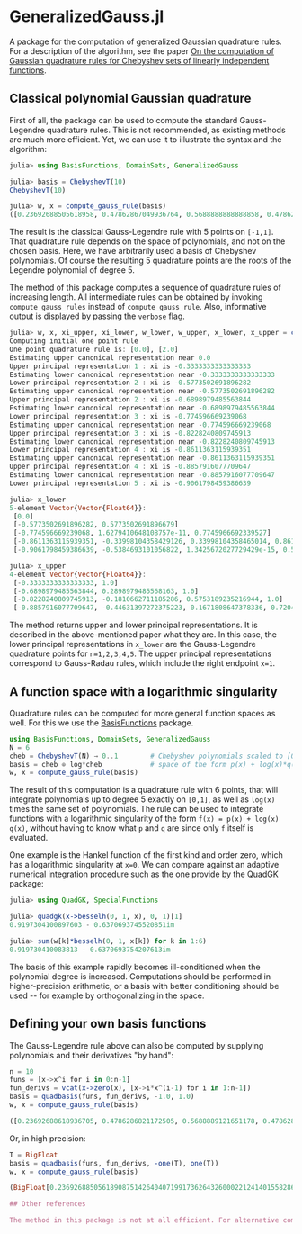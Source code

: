 # GeneralizedGauss.jl

A package for the computation of generalized Gaussian quadrature rules. For a description of the algorithm, see the paper [On the computation of Gaussian quadrature rules for Chebyshev sets of linearly independent functions](https://arxiv.org/abs/1710.11244).

## Classical polynomial Gaussian quadrature

First of all, the package can be used to compute the standard Gauss-Legendre quadrature rules. This is not recommended, as existing methods are much more efficient. Yet, we can use it to illustrate the syntax and the algorithm:
```julia
julia> using BasisFunctions, DomainSets, GeneralizedGauss

julia> basis = ChebyshevT(10)
ChebyshevT(10)

julia> w, x = compute_gauss_rule(basis)
([0.23692688505618958, 0.47862867049936764, 0.5688888888888858, 0.4786286704993679, 0.23692688505618886], [-0.9061798459386639, -0.5384693101056822, 1.3425672027729429e-15, 0.538469310105682, 0.9061798459386639])
```
The result is the classical Gauss-Legendre rule with 5 points on `[-1,1]`. That quadrature rule depends on the space of polynomials, and not on the chosen basis. Here, we have arbitrarily used a basis of Chebyshev polynomials. Of course the resulting 5 quadrature points are the roots of the Legendre polynomial of degree 5.

The method of this package computes a sequence of quadrature rules of increasing length. All intermediate rules can be obtained by invoking `compute_gauss_rules` instead of `compute_gauss_rule`. Also, informative output is displayed by passing the `verbose` flag.

```julia
julia> w, x, xi_upper, xi_lower, w_lower, w_upper, x_lower, x_upper = compute_gauss_rules(basis, verbose=true);
Computing initial one point rule
One point quadrature rule is: [0.0], [2.0]
Estimating upper canonical representation near 0.0
Upper principal representation 1 : xi is -0.3333333333333333
Estimating lower canonical representation near -0.3333333333333333
Lower principal representation 2 : xi is -0.5773502691896282
Estimating upper canonical representation near -0.5773502691896282
Upper principal representation 2 : xi is -0.6898979485563844
Estimating lower canonical representation near -0.6898979485563844
Lower principal representation 3 : xi is -0.774596669239068
Estimating upper canonical representation near -0.774596669239068
Upper principal representation 3 : xi is -0.8228240809745913
Estimating lower canonical representation near -0.8228240809745913
Lower principal representation 4 : xi is -0.8611363115939351
Estimating upper canonical representation near -0.8611363115939351
Upper principal representation 4 : xi is -0.8857916077709647
Estimating lower canonical representation near -0.8857916077709647
Lower principal representation 5 : xi is -0.9061798459386639

julia> x_lower
5-element Vector{Vector{Float64}}:
 [0.0]
 [-0.5773502691896282, 0.5773502691896679]
 [-0.774596669239068, 1.6279410648108757e-11, 0.7745966692339527]
 [-0.8611363115939351, -0.33998104358429126, 0.33998104358465014, 0.8611363115940404]
 [-0.9061798459386639, -0.5384693101056822, 1.3425672027729429e-15, 0.538469310105682, 0.9061798459386639]

julia> x_upper
4-element Vector{Vector{Float64}}:
 [-0.3333333333333333, 1.0]
 [-0.6898979485563844, 0.2898979485568163, 1.0]
 [-0.8228240809745913, -0.1810662711185286, 0.5753189235216944, 1.0]
 [-0.8857916077709647, -0.44631397272375223, 0.1671808647378336, 0.720480271312439, 1.0]
```
The method returns upper and lower principal representations. It is described in the above-mentioned paper what they are. In this case, the lower principal representations in `x_lower` are the Gauss-Legendre quadrature points for `n=1,2,3,4,5`. The upper principal representations correspond to Gauss-Radau rules, which include the right endpoint `x=1`.

## A function space with a logarithmic singularity

Quadrature rules can be computed for more general function spaces as well. For this we use the [BasisFunctions](https://github.com/JuliaApproximation/BasisFunctions.jl) package.
```julia
using BasisFunctions, DomainSets, GeneralizedGauss
N = 6
cheb = ChebyshevT(N) → 0..1        # Chebyshev polynomials scaled to [0,1]
basis = cheb ⊕ log*cheb            # space of the form p(x) + log(x)*q(x) with p and q polynomials
w, x = compute_gauss_rule(basis)
```
The result of this computation is a quadrature rule with 6 points, that will integrate polynomials up to degree 5 exactly on `[0,1]`, as well as `log(x)` times the same set of polynomials. The rule can be used to integrate functions with a logarithmic singularity of the form `f(x) = p(x) + log(x) q(x)`, without having to know what `p` and `q` are since only `f` itself is evaluated.

One example is the Hankel function of the first kind and order zero, which has a logarithmic singularity at `x=0`. We can compare against an adaptive numerical integration procedure such as the one provide by the [QuadGK](https://github.com/JuliaMath/QuadGK.jl) package:
```julia
julia> using QuadGK, SpecialFunctions

julia> quadgk(x->besselh(0, 1, x), 0, 1)[1]
0.9197304100897603 - 0.6370693745520851im

julia> sum(w[k]*besselh(0, 1, x[k]) for k in 1:6)
0.919730410083813 - 0.6370693754207613im
```

The basis of this example rapidly becomes ill-conditioned when the polynomial degree is increased. Computations should be performed in higher-precision arithmetic, or a basis with better conditioning should be used -- for example by orthogonalizing in the space.

## Defining your own basis functions

The Gauss-Legendre rule above can also be computed by supplying polynomials and their derivatives "by hand":
```julia
n = 10
funs = [x->x^i for i in 0:n-1]
fun_derivs = vcat(x->zero(x), [x->i*x^(i-1) for i in 1:n-1])
basis = quadbasis(funs, fun_derivs, -1.0, 1.0)
w, x = compute_gauss_rule(basis)

([0.23692688618936705, 0.4786286821172505, 0.5688889121651178, 0.4786286156288994, 0.23692690389936527], [-0.9061798450949421, -0.5384693038382261, 2.5128577433358772e-8, 0.5384693147514663, 0.9061798400098149])
```
Or, in high precision:
```julia
T = BigFloat
basis = quadbasis(funs, fun_derivs, -one(T), one(T))
w, x = compute_gauss_rule(basis)

(BigFloat[0.2369268850561890875142640407199173626432600022124140155828612927606881455227749, 0.4786286704993664680412915148356381929122955533431415399727531757892658464848098, 0.5688888888888888888888888888888888888888888888888888888887562373626443396229523, 0.4786286704993664680412915148356381929122955533431415399727437693492163414736387, 0.2369268850561890875142640407199173626432600022124140155828855247381853268958114], BigFloat[-0.9061798459386639927976268782993929651256519107625308628737420458809403734172487, -0.538469310105683091036314420700208804967286606905559956202220239640514388749385, 9.586940463475928559453206027487843641529415939603793230907119240680334648035902e-60, 0.5384693101056830910363144207002088049672866069055599562021960699000907133035065, 0.9061798459386639927976268782993929651256519107625308628737391095560040519914682])```

## Other references

The method in this package is not at all efficient. For alternative computational schemes, consider the papers on this topic by V. Rokhlin, J. Bremer and others on generalized Gaussian quadrature.
